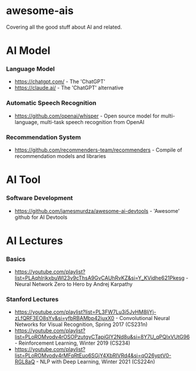 # awesome-ais
Covering all the good stuff about AI and related.

# AI Model
### Language Model
- https://chatgpt.com/ - The 'ChatGPT'
- https://claude.ai/ - The 'ChatGPT' alternative

### Automatic Speech Recognition
- https://github.com/openai/whisper - Open source model for multi-language, multi-task speech recognition from OpenAI

### Recommendation System
- https://github.com/recommenders-team/recommenders - Compile of recommendation models and libraries

# AI Tool
### Software Development
- https://github.com/jamesmurdza/awesome-ai-devtools - 'Awesome' github for AI Devtools

# AI Lectures
### Basics
- https://youtube.com/playlist?list=PLAqhIrjkxbuWI23v9cThsA9GvCAUhRvKZ&si=Y_KVidhe621Pkesg - Neural Network Zero to Hero by Andrej Karpathy

### Stanford Lectures
- https://youtube.com/playlist?list=PL3FW7Lu3i5JvHM8ljYj-zLfQRF3EO8sYv&si=yfbRBAMbp42juxX0 - Convolutional Neural Networks for Visual Recognition, Spring 2017 (CS231n)
- https://youtube.com/playlist?list=PLoROMvodv4rOSOPzutgyCTapiGlY2Nd8u&si=8Y7U_qPQIxVUtG96 - Reinforcement Learning, Winter 2019 (CS234)
- https://youtube.com/playlist?list=PLoROMvodv4rMFqRtEuo6SGjY4XbRIVRd4&si=qO26yptV0-RGL8aQ - NLP with Deep Learning, Winter 2021 (CS224n)

